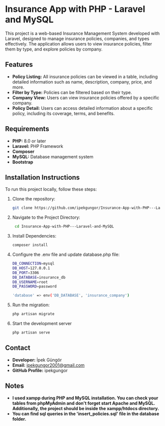 # Insurance App with PHP - Laravel and MySQL

This project is a web-based Insurance Management System developed with Laravel, designed to manage insurance policies, companies, and types effectively. The application allows users to view insurance policies, filter them by type, and explore policies by company.

## Features

- **Policy Listing:** All insurance policies can be viewed in a table, including detailed information such as name, description, company, price, and more.
- **Filter by Type:** Policies can be filtered based on their type.
- **Company View:** Users can view insurance policies offered by a specific company.
- **Policy Detail:** Users can access detailed information about a specific policy, including its coverage, terms, and benefits.

## Requirements

- **PHP:** 8.0 or later
- **Laravel:** PHP Framework 
- **Composer**
- **MySQL:** Database management system
- **Bootstrap**

## Installation Instructions

To run this project locally, follow these steps:

1. Clone the repository:
   ```bash
   git clone https://github.com/ipekgungor/Insurance-App-with-PHP---Laravel-and-MySQL.git
2. Navigate to the Project Directory:
   ```bash
    cd Insurance-App-with-PHP---Laravel-and-MySQL
3. Install Dependencies:
   ```bash
   composer install
4. Configure the .env file and update database.php file:
   
    ```bash
    DB_CONNECTION=mysql
    DB_HOST=127.0.0.1
    DB_PORT=3306
    DB_DATABASE=insurance_db
    DB_USERNAME=root
    DB_PASSWORD=password
    
    'database' => env('DB_DATABASE', 'insurance_company')
    ```
      
5. Run the migration:
   ```bash
   php artisan migrate
6. Start the development server
   ```bash
   php artisan serve
   
## Contact
- **Developer:** İpek Güngör
- **Email:** ipekgungor2001@gmail.com
- **GitHub Profile:** ipekgungor

## Notes
- **I used xampp during PHP and MySQL installation. You can check your tables from phpMyAdmin and don't forget start Apache and MySQL. Additionally, the project should be inside the xampp/htdocs directory.**
- **You can find sql queries in the 'insert_policies.sql' file in the database folder.**
